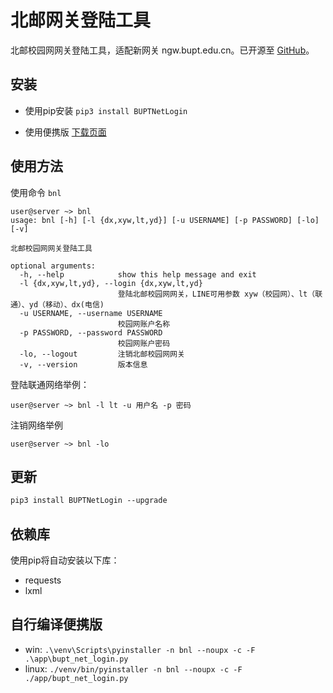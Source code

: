 # 北邮网关登陆工具


北邮校园网网关登陆工具，适配新网关 ngw.bupt.edu.cn。已开源至 [GitHub](https://github.com/ingbyr/BUPTNetLogin)。


## 安装
- 使用pip安装   `pip3 install BUPTNetLogin`

- 使用便携版 [下载页面](https://github.com/ingbyr/BUPTNetLogin/releases)

## 使用方法
使用命令 `bnl`

```shell
user@server ~> bnl
usage: bnl [-h] [-l {dx,xyw,lt,yd}] [-u USERNAME] [-p PASSWORD] [-lo] [-v]

北邮校园网网关登陆工具

optional arguments:
  -h, --help            show this help message and exit
  -l {dx,xyw,lt,yd}, --login {dx,xyw,lt,yd}
                        登陆北邮校园网网关，LINE可用参数 xyw（校园网）、lt（联通）、yd（移动）、dx(电信)
  -u USERNAME, --username USERNAME
                        校园网账户名称
  -p PASSWORD, --password PASSWORD
                        校园网账户密码
  -lo, --logout         注销北邮校园网网关
  -v, --version         版本信息
```

登陆联通网络举例：
```shell
user@server ~> bnl -l lt -u 用户名 -p 密码
```

注销网络举例
```shell
user@server ~> bnl -lo
```


## 更新
```html
pip3 install BUPTNetLogin --upgrade
```


## 依赖库
使用pip将自动安装以下库：
- requests
- lxml


## 自行编译便携版
- win: `.\venv\Scripts\pyinstaller -n bnl --noupx -c -F .\app\bupt_net_login.py`
- linux: `./venv/bin/pyinstaller -n bnl --noupx -c -F ./app/bupt_net_login.py`

